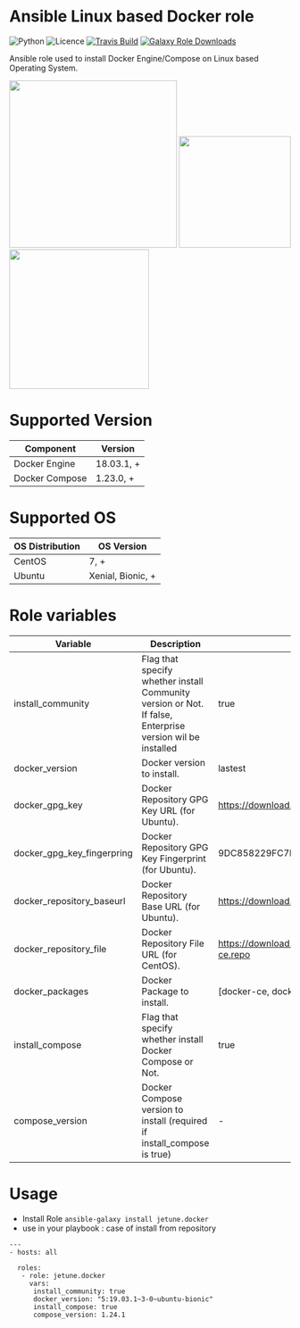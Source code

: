 # Ansible Linux based Docker role

![Python](https://img.shields.io/pypi/pyversions/testinfra.svg?style=flat)
![Licence](https://img.shields.io/github/license/kube-cloud/ansible-role-docker.svg?style=flat)
[![Travis Build](https://img.shields.io/travis/kube-cloud/ansible-role-docker.svg?style=flat)](https://travis-ci.com/kube-cloud/ansible-role-docker)
[![Galaxy Role Downloads](https://img.shields.io/ansible/role/d/42169.svg?style=flat)](https://galaxy.ansible.com/jetune/git)

Ansible role used to install Docker Engine/Compose on Linux based Operating System.

<a href="https://www.kube-cloud.com/"><img width="300" src="https://kube-cloud.com/images/branding/logo/kubecloud-logo-single_writing_horizontal_color_300x112px.png" /></a>
<a href="https://www.redhat.com/fr/technologies/management/ansible"><img width="200" src="https://getvectorlogo.com/wp-content/uploads/2019/01/red-hat-ansible-vector-logo.png" /></a>
<a href="https://docs.docker.com/install"><img width="250" src="https://upload.wikimedia.org/wikipedia/commons/thumb/4/4e/Docker_(container_engine)_logo.svg/1280px-Docker_(container_engine)_logo.svg.png" /></a>

# Supported Version

| Component | Version |
| ------ | ------ |
| Docker Engine | 18.03.1, + |
| Docker Compose | 1.23.0, + | 

# Supported OS

| OS Distribution | OS Version |
| ------ | ------ |
| CentOS | 7, + |
| Ubuntu | Xenial, Bionic, + | 

# Role variables

| Variable | Description | Default value |
| ------ | ------ | ------ |
| install_community | Flag that specify whether install Community version or Not. If false, Enterprise version wil be installed | true |
| docker_version | Docker version to install. | lastest |
| docker_gpg_key | Docker Repository GPG Key URL (for Ubuntu). | https://download.docker.com/linux/ubuntu/gpg |
| docker_gpg_key_fingerpring | Docker Repository GPG Key Fingerprint (for Ubuntu). | 9DC858229FC7DD38854AE2D88D81803C0EBFCD88 |
| docker_repository_baseurl | Docker Repository Base URL (for Ubuntu). | https://download.docker.com/linux/ubuntu |
| docker_repository_file | Docker Repository File URL (for CentOS). | https://download.docker.com/linux/centos/docker-ce.repo |
| docker_packages | Docker Package to install. | [docker-ce, docker-ce-cli, containerd.io] |
| install_compose | Flag that specify whether install Docker Compose or Not. | true |
| compose_version | Docker Compose version to install  (required if install_compose is true)| - |

# Usage

* Install Role ``` ansible-galaxy install jetune.docker ```
* use in your playbook : case of install from repository
```
---
- hosts: all

  roles:
   - role: jetune.docker
     vars:
      install_community: true
      docker_version: "5:19.03.1~3-0~ubuntu-bionic"
      install_compose: true
      compose_version: 1.24.1
      
```
